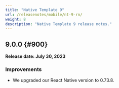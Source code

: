 ```yaml
---
title: "Native Template 9"
url: /releasenotes/mobile/nt-9-rn/
weight: 8
description: "Native Template 9 release notes."
---
```


## 9.0.0 {#900}

**Release date: July 30, 2023**

### Improvements

* We upgraded our React Native version to 0.73.8.
